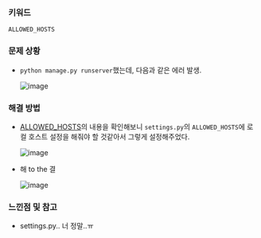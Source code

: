 ### 키워드
`ALLOWED_HOSTS` 

### 문제 상황
- `python manage.py runserver`했는데, 다음과 같은 에러 발생.

  ![image](https://user-images.githubusercontent.com/37495515/235715644-19679911-d440-43de-8c98-7b88bcef231a.png)


### 해결 방법
- [ALLOWED_HOSTS](https://wikidocs.net/9828)의 내용을 확인해보니 `settings.py`의 `ALLOWED_HOSTS`에 로컬 호스트 설정을 해줘야 할 것같아서 그렇게 설정해주었다.
  
  ![image](https://user-images.githubusercontent.com/37495515/235716989-cfc9916f-accc-481e-8a37-f1c568885d28.png)

- 해 to the 결
  
  ![image](https://user-images.githubusercontent.com/37495515/235717162-7a6d28f0-0904-489f-ba50-4dac6bab7e66.png)

### 느낀점 및 참고
- settings.py.. 너 정말..ㅠ
